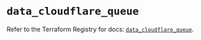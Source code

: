 # `data_cloudflare_queue`

Refer to the Terraform Registry for docs: [`data_cloudflare_queue`](https://registry.terraform.io/providers/cloudflare/cloudflare/5.4.0/docs/data-sources/queue).
